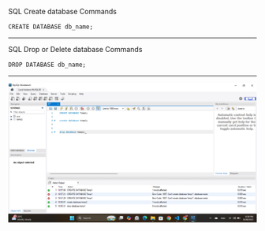 SQL Create database Commands

```markdown
CREATE DATABASE db_name;
```
<hr>

SQL Drop or Delete database Commands 

```markdown
DROP DATABASE db_name;
```
<hr>

![image](images/01.png)

